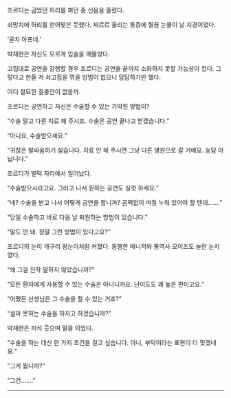 조르디는 굽었던 허리를 펴던 중 신음을 흘렸다.

쇠망치에 허리를 얻어맞은 듯했다. 찌르르 울리는 통증에 찔끔 눈물이 날 지경이었다.

‘골치 아프네.’

박재현은 자신도 모르게 입술을 깨물었다.

고집대로 공연을 강행할 경우 조르디는 공연을 끝까지 소화하지 못할 가능성이 컸다. 그렇다고 한들 저 쇠고집을 꺾을 방법이 없으니 답답하기만 했다.

어디 절묘한 절충안이 없을까.

조르디는 공연하고 자신은 수술할 수 있는 기막힌 방법이?

“수술 말고 다른 치료 해 주시죠. 수술은 공연 끝나고 받겠습니다.”

“아니요, 수술받으세요.”

“귀찮은 말싸움하기 싫습니다. 치료 안 해 주시면 그냥 다른 병원으로 갈 거예요. 농담 아닙니다.”

조르디가 벌떡 자리에서 일어났다.

“수술받으시라고요. 그러고 나서 원하는 공연도 실컷 하세요.”

“네? 수술을 받고 나서 어떻게 공연을 합니까? 꼼짝없이 며칠 누워 있어야 할 텐데…….”

“당일 수술하고 바로 다음 날 퇴원하는 방법이 있습니다.”

“말도 안 돼. 정말 그런 방법이 있다고요?”

조르디의 눈이 개구리 왕눈이처럼 커졌다. 동행한 매니저와 통역사 모이즈도 놀란 눈치였다.

“왜 그걸 진작 말하지 않았습니까?”

“모든 환자에게 사용할 수 있는 수술은 아니니까요. 난이도도 꽤 높은 편이고요.”

“어쨌든 선생님은 그 수술을 할 수 있는 거죠?”

“설마 못하는 수술을 하자고 하겠습니까?”

박재현은 피식 웃으며 말을 이었다.

“수술을 하는 대신 한 가지 조건을 걸고 싶습니다. 아니, 부탁이라는 표현이 더 맞겠네요.”

“그게 뭡니까?”

“그건…….”

* * *